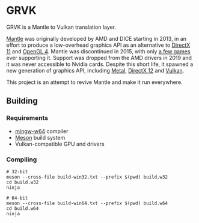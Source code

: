 # GRVK

GRVK is a Mantle to Vulkan translation layer.

[Mantle](https://en.wikipedia.org/wiki/Mantle_(API)) was originally developed by AMD and DICE starting in 2013, in an effort to produce a low-overhead graphics API as an alternative to [DirectX 11](https://en.wikipedia.org/wiki/DirectX#DirectX_11) and [OpenGL 4](https://en.wikipedia.org/wiki/OpenGL#OpenGL_4.4). Mantle was discontinued in 2015, with only [a few games](https://en.wikipedia.org/wiki/Category:Video_games_that_support_Mantle) ever supporting it. Support was dropped from the AMD drivers in 2019 and it was never accessible to Nvidia cards. Despite this short life, it spawned a new generation of graphics API, including [Metal](https://en.wikipedia.org/wiki/Metal_(API)), [DirectX 12](https://en.wikipedia.org/wiki/DirectX#DirectX_12) and [Vulkan](https://en.wikipedia.org/wiki/Vulkan_(API)).

This project is an attempt to revive Mantle and make it run everywhere.

## Building

### Requirements

- [mingw-w64](http://mingw-w64.org/) compiler
- [Meson](http://mesonbuild.com/) build system
- Vulkan-compatible GPU and drivers

### Compiling

```
# 32-bit
meson --cross-file build-win32.txt --prefix $(pwd) build.w32
cd build.w32
ninja

# 64-bit
meson --cross-file build-win64.txt --prefix $(pwd) build.w64
cd build.w64
ninja
```
